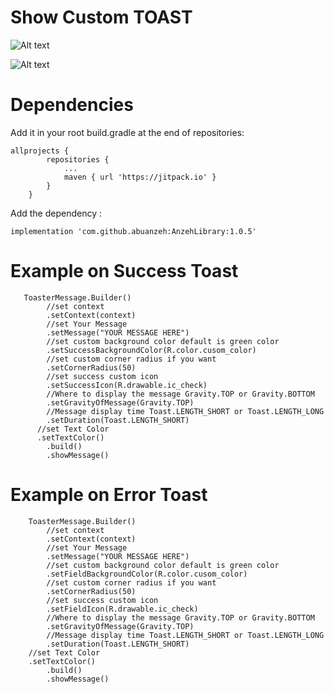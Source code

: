 
# Show Custom TOAST

![Alt text](https://firebasestorage.googleapis.com/v0/b/alhafeth-d4c48.appspot.com/o/Screenshot_20220317-143850_First_Library%5B1%5D.jpg?alt=media&token=7b6a4d92-85eb-43d7-8e84-363524192d35 )

![Alt text](https://firebasestorage.googleapis.com/v0/b/alhafeth-d4c48.appspot.com/o/Screenshot_20220317-143437_First_Library%5B1%5D.jpg?alt=media&token=e3234c1e-b065-4345-97c7-b9b6e3d52866 )

# Dependencies 
Add it in your root build.gradle at the end of repositories:
```
allprojects {
		repositories {
			...
			maven { url 'https://jitpack.io' }
		}
	}
```
Add the dependency :
```
implementation 'com.github.abuanzeh:AnzehLibrary:1.0.5'

```
# Example on Success Toast       
       ToasterMessage.Builder()  
            //set context  
            .setContext(context)
            //set Your Message 
            .setMessage("YOUR MESSAGE HERE")
            //set custom background color default is green color  
            .setSuccessBackgroundColor(R.color.cusom_color)
            //set custom corner radius if you want  
            .setCornerRadius(50)
            //set success custom icon  
            .setSuccessIcon(R.drawable.ic_check)
            //Where to display the message Gravity.TOP or Gravity.BOTTOM  
            .setGravityOfMessage(Gravity.TOP)
            //Message display time Toast.LENGTH_SHORT or Toast.LENGTH_LONG 
            .setDuration(Toast.LENGTH_SHORT)
	      //set Text Color 
	      .setTextColor()
            .build()  
            .showMessage()

	    
# Example on Error Toast       
        ToasterMessage.Builder()  
            //set context  
            .setContext(context)
            //set Your Message 
            .setMessage("YOUR MESSAGE HERE")
            //set custom background color default is green color  
            .setFieldBackgroundColor(R.color.cusom_color)
            //set custom corner radius if you want  
            .setCornerRadius(50)
            //set success custom icon  
            .setFieldIcon(R.drawable.ic_check)
            //Where to display the message Gravity.TOP or Gravity.BOTTOM  
            .setGravityOfMessage(Gravity.TOP)
            //Message display time Toast.LENGTH_SHORT or Toast.LENGTH_LONG 
            .setDuration(Toast.LENGTH_SHORT)
	    //set Text Color 
	    .setTextColor()
            .build()  
            .showMessage()

   
